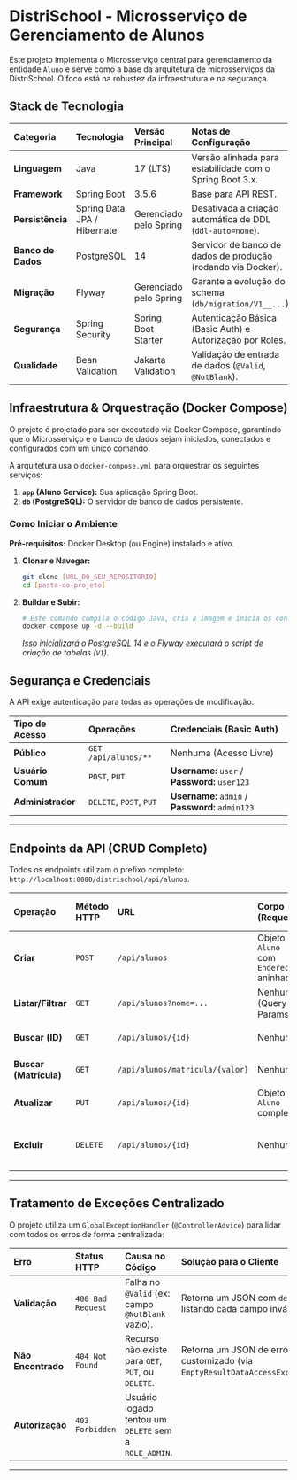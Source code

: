 #  DistriSchool - Microsserviço de Gerenciamento de Alunos

Este projeto implementa o Microsserviço central para gerenciamento da entidade `Aluno` e serve como a base da arquitetura de microsserviços da DistriSchool. O foco está na robustez da infraestrutura e na segurança.

## Stack de Tecnologia

| Categoria | Tecnologia | Versão Principal | Notas de Configuração |
| :--- | :--- | :--- | :--- |
| **Linguagem** | Java | 17 (LTS) | Versão alinhada para estabilidade com o Spring Boot 3.x. |
| **Framework** | Spring Boot | 3.5.6 | Base para API REST. |
| **Persistência** | Spring Data JPA / Hibernate | Gerenciado pelo Spring | Desativada a criação automática de DDL (`ddl-auto=none`). |
| **Banco de Dados** | PostgreSQL | 14 | Servidor de banco de dados de produção (rodando via Docker). |
| **Migração** | Flyway | Gerenciado pelo Spring | Garante a evolução do schema (`db/migration/V1__...`). |
| **Segurança** | Spring Security | Spring Boot Starter | Autenticação Básica (Basic Auth) e Autorização por Roles. |
| **Qualidade** | Bean Validation | Jakarta Validation | Validação de entrada de dados (`@Valid`, `@NotBlank`). |

## Infraestrutura & Orquestração (Docker Compose)

O projeto é projetado para ser executado via Docker Compose, garantindo que o Microsserviço e o banco de dados sejam iniciados, conectados e configurados com um único comando.

A arquitetura usa o `docker-compose.yml` para orquestrar os seguintes serviços:

1.  **`app` (Aluno Service):** Sua aplicação Spring Boot.
2.  **`db` (PostgreSQL):** O servidor de banco de dados persistente.

### Como Iniciar o Ambiente

**Pré-requisitos:** Docker Desktop (ou Engine) instalado e ativo.

1.  **Clonar e Navegar:**
    ```bash
    git clone [URL_DO_SEU_REPOSITORIO]
    cd [pasta-do-projeto]
    ```

2.  **Buildar e Subir:**
    ```bash
    # Este comando compila o código Java, cria a imagem e inicia os containers.
    docker compose up -d --build
    ```
    *Isso inicializará o PostgreSQL 14 e o Flyway executará o script de criação de tabelas (`V1`).*

##  Segurança e Credenciais

A API exige autenticação para todas as operações de modificação.

| Tipo de Acesso | Operações | Credenciais (Basic Auth) |
| :--- | :--- | :--- |
| **Público** | `GET /api/alunos/**` | Nenhuma (Acesso Livre) |
| **Usuário Comum** | `POST`, `PUT` | **Username:** `user` / **Password:** `user123` |
| **Administrador** | `DELETE`, `POST`, `PUT` | **Username:** `admin` / **Password:** `admin123` |

---

##  Endpoints da API (CRUD Completo)

Todos os endpoints utilizam o prefixo completo: `http://localhost:8080/distrischool/api/alunos`.

| Operação | Método HTTP | URL | Corpo (Requer) | Status de Sucesso |
| :--- | :--- | :--- | :--- | :--- |
| **Criar** | `POST` | `/api/alunos` | Objeto `Aluno` com `Endereco` aninhado. | `201 Created` |
| **Listar/Filtrar**| `GET` | `/api/alunos?nome=...` | Nenhum (Query Params) | `200 OK` |
| **Buscar (ID)** | `GET` | `/api/alunos/{id}` | Nenhum | `200 OK` / `404 Not Found` |
| **Buscar (Matrícula)**| `GET` | `/api/alunos/matricula/{valor}` | Nenhum | `200 OK` / `404 Not Found` |
| **Atualizar** | `PUT` | `/api/alunos/{id}` | Objeto `Aluno` completo. | `200 OK` / `404 Not Found` |
| **Excluir** | `DELETE` | `/api/alunos/{id}` | Nenhum | `204 No Content` / `404 Not Found` |

---

##  Tratamento de Exceções Centralizado

O projeto utiliza um `GlobalExceptionHandler` (`@ControllerAdvice`) para lidar com todos os erros de forma centralizada:

| Erro | Status HTTP | Causa no Código | Solução para o Cliente |
| :--- | :--- | :--- | :--- |
| **Validação** | `400 Bad Request` | Falha no `@Valid` (ex: campo `@NotBlank` vazio). | Retorna um JSON com `details` listando cada campo inválido. |
| **Não Encontrado** | `404 Not Found` | Recurso não existe para `GET`, `PUT`, ou `DELETE`. | Retorna um JSON de erro customizado (via `EmptyResultDataAccessException`). |
| **Autorização** | `403 Forbidden` | Usuário logado tentou um `DELETE` sem a `ROLE_ADMIN`. | |

***

